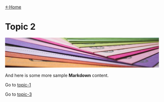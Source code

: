 [←Home](home.md)

# Topic 2

![](images/andrew-pons-6-RhsUzKO6g-unsplash-cropped.jpg ':class=banner-image')

And here is some more sample **Markdown** content.  

Go to [topic-1](topic-1.md)

Go to [topic-3](topic-3.md)